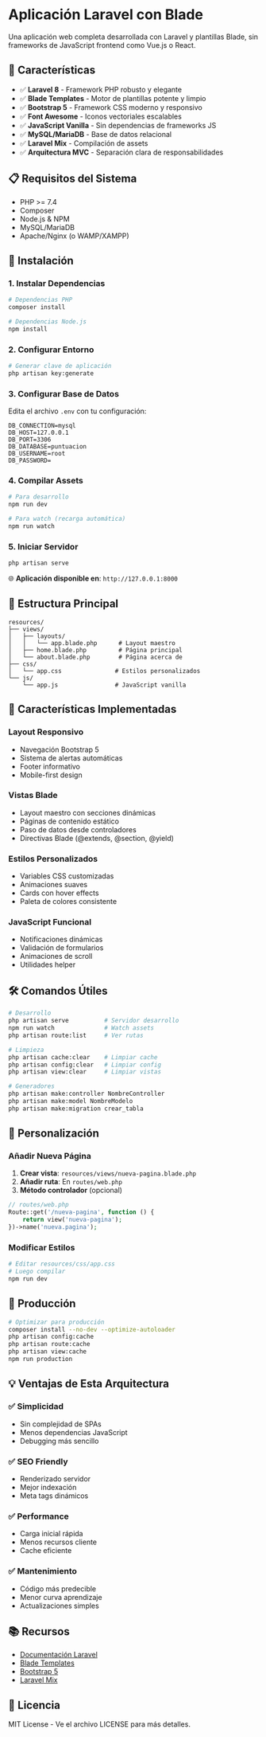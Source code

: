 # Aplicación Laravel con Blade

Una aplicación web completa desarrollada con Laravel y plantillas Blade, sin frameworks de JavaScript frontend como Vue.js o React.

## 🚀 Características

- ✅ **Laravel 8** - Framework PHP robusto y elegante
- ✅ **Blade Templates** - Motor de plantillas potente y limpio
- ✅ **Bootstrap 5** - Framework CSS moderno y responsivo
- ✅ **Font Awesome** - Iconos vectoriales escalables
- ✅ **JavaScript Vanilla** - Sin dependencias de frameworks JS
- ✅ **MySQL/MariaDB** - Base de datos relacional
- ✅ **Laravel Mix** - Compilación de assets
- ✅ **Arquitectura MVC** - Separación clara de responsabilidades

## 📋 Requisitos del Sistema

- PHP >= 7.4
- Composer
- Node.js & NPM
- MySQL/MariaDB
- Apache/Nginx (o WAMP/XAMPP)

## 🔧 Instalación

### 1. Instalar Dependencias

```bash
# Dependencias PHP
composer install

# Dependencias Node.js
npm install
```

### 2. Configurar Entorno

```bash
# Generar clave de aplicación
php artisan key:generate
```

### 3. Configurar Base de Datos

Edita el archivo `.env` con tu configuración:

```env
DB_CONNECTION=mysql
DB_HOST=127.0.0.1
DB_PORT=3306
DB_DATABASE=puntuacion
DB_USERNAME=root
DB_PASSWORD=
```

### 4. Compilar Assets

```bash
# Para desarrollo
npm run dev

# Para watch (recarga automática)
npm run watch
```

### 5. Iniciar Servidor

```bash
php artisan serve
```

🌐 **Aplicación disponible en**: `http://127.0.0.1:8000`

## 📁 Estructura Principal

```
resources/
├── views/
│   ├── layouts/
│   │   └── app.blade.php      # Layout maestro
│   ├── home.blade.php         # Página principal  
│   └── about.blade.php        # Página acerca de
├── css/
│   └── app.css               # Estilos personalizados
└── js/
    └── app.js                # JavaScript vanilla
```

## 🎯 Características Implementadas

### Layout Responsivo
- Navegación Bootstrap 5
- Sistema de alertas automáticas
- Footer informativo
- Mobile-first design

### Vistas Blade
- Layout maestro con secciones dinámicas
- Páginas de contenido estático
- Paso de datos desde controladores
- Directivas Blade (@extends, @section, @yield)

### Estilos Personalizados
- Variables CSS customizadas
- Animaciones suaves
- Cards con hover effects
- Paleta de colores consistente

### JavaScript Funcional
- Notificaciones dinámicas
- Validación de formularios
- Animaciones de scroll
- Utilidades helper

## 🛠️ Comandos Útiles

```bash
# Desarrollo
php artisan serve          # Servidor desarrollo
npm run watch              # Watch assets
php artisan route:list     # Ver rutas

# Limpieza
php artisan cache:clear    # Limpiar cache
php artisan config:clear   # Limpiar config
php artisan view:clear     # Limpiar vistas

# Generadores
php artisan make:controller NombreController
php artisan make:model NombreModelo
php artisan make:migration crear_tabla
```

## 🎨 Personalización

### Añadir Nueva Página

1. **Crear vista**: `resources/views/nueva-pagina.blade.php`
2. **Añadir ruta**: En `routes/web.php`
3. **Método controlador** (opcional)

```php
// routes/web.php
Route::get('/nueva-pagina', function () {
    return view('nueva-pagina');
})->name('nueva.pagina');
```

### Modificar Estilos

```bash
# Editar resources/css/app.css
# Luego compilar
npm run dev
```

## 🚀 Producción

```bash
# Optimizar para producción
composer install --no-dev --optimize-autoloader
php artisan config:cache
php artisan route:cache
php artisan view:cache
npm run production
```

## 💡 Ventajas de Esta Arquitectura

### ✅ **Simplicidad**
- Sin complejidad de SPAs
- Menos dependencias JavaScript
- Debugging más sencillo

### ✅ **SEO Friendly**
- Renderizado servidor
- Mejor indexación
- Meta tags dinámicos

### ✅ **Performance**
- Carga inicial rápida
- Menos recursos cliente
- Cache eficiente

### ✅ **Mantenimiento**
- Código más predecible
- Menor curva aprendizaje
- Actualizaciones simples

## 📚 Recursos

- [Documentación Laravel](https://laravel.com/docs)
- [Blade Templates](https://laravel.com/docs/blade)
- [Bootstrap 5](https://getbootstrap.com/)
- [Laravel Mix](https://laravel-mix.com/)

## 📄 Licencia

MIT License - Ve el archivo LICENSE para más detalles.
